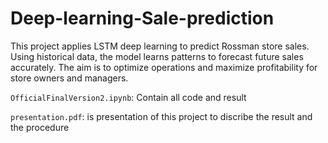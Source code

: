 # Deep-learning-Sale-prediction
This project applies LSTM deep learning to predict Rossman store sales. Using historical data, the model learns patterns to forecast future sales accurately. The aim is to optimize operations and maximize profitability for store owners and managers.

`OfficialFinalVersion2.ipynb`: Contain all code and result

`presentation.pdf`: is presentation of this project to discribe the result and the procedure
